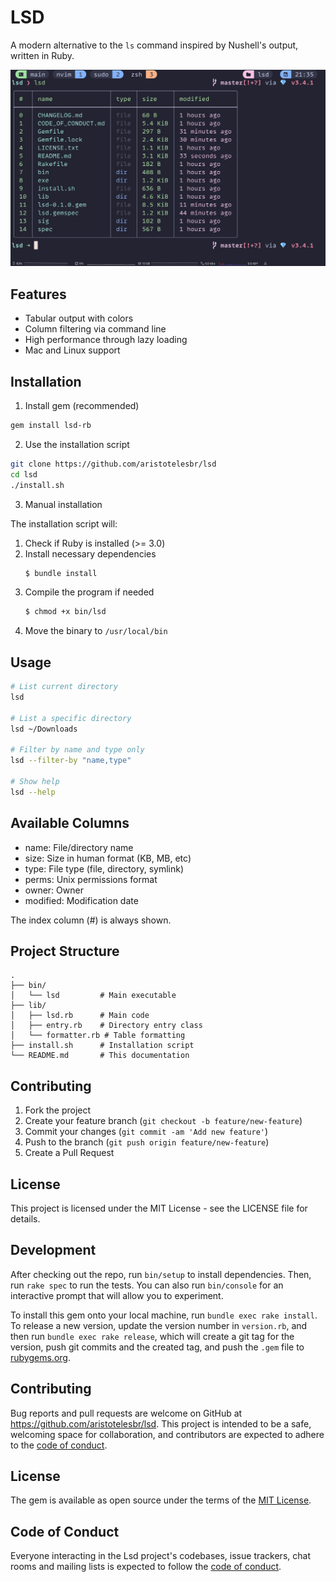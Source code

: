 # LSD

A modern alternative to the `ls` command inspired by Nushell's output, written in Ruby.

<p align="center">
  <img src="./lsd.png" alt="LSD" width="600">
</p>

## Features

- Tabular output with colors
- Column filtering via command line
- High performance through lazy loading
- Mac and Linux support

## Installation

1. Install gem (recommended)

```bash
gem install lsd-rb
```

2. Use the installation script

```bash
git clone https://github.com/aristotelesbr/lsd
cd lsd
./install.sh
```

3. Manual installation

The installation script will:

1. Check if Ruby is installed (>= 3.0)
2. Install necessary dependencies
   ```bash
   $ bundle install
   ```
3. Compile the program if needed
   ```bash
   $ chmod +x bin/lsd
   ```
4. Move the binary to `/usr/local/bin`

## Usage

```bash
# List current directory
lsd

# List a specific directory
lsd ~/Downloads

# Filter by name and type only
lsd --filter-by "name,type"

# Show help
lsd --help
```

## Available Columns

- name: File/directory name
- size: Size in human format (KB, MB, etc)
- type: File type (file, directory, symlink)
- perms: Unix permissions format
- owner: Owner
- modified: Modification date

The index column (#) is always shown.

## Project Structure

```
.
├── bin/
│   └── lsd         # Main executable
├── lib/
│   ├── lsd.rb      # Main code
│   ├── entry.rb    # Directory entry class
│   └── formatter.rb # Table formatting
├── install.sh      # Installation script
└── README.md       # This documentation
```

## Contributing

1. Fork the project
2. Create your feature branch (`git checkout -b feature/new-feature`)
3. Commit your changes (`git commit -am 'Add new feature'`)
4. Push to the branch (`git push origin feature/new-feature`)
5. Create a Pull Request

## License

This project is licensed under the MIT License - see the LICENSE file for details.

## Development

After checking out the repo, run `bin/setup` to install dependencies. Then, run `rake spec` to run the tests. You can also run `bin/console` for an interactive prompt that will allow you to experiment.

To install this gem onto your local machine, run `bundle exec rake install`. To release a new version, update the version number in `version.rb`, and then run `bundle exec rake release`, which will create a git tag for the version, push git commits and the created tag, and push the `.gem` file to [rubygems.org](https://rubygems.org).

## Contributing

Bug reports and pull requests are welcome on GitHub at https://github.com/aristotelesbr/lsd. This project is intended to be a safe, welcoming space for collaboration, and contributors are expected to adhere to the [code of conduct](https://github.com/[USERNAME]/lsd/blob/master/CODE_OF_CONDUCT.md).

## License

The gem is available as open source under the terms of the [MIT License](https://opensource.org/licenses/MIT).

## Code of Conduct

Everyone interacting in the Lsd project's codebases, issue trackers, chat rooms and mailing lists is expected to follow the [code of conduct](https://github.com/[USERNAME]/lsd/blob/master/CODE_OF_CONDUCT.md).
